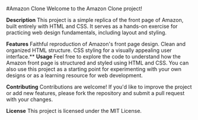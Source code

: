 #Amazon Clone
Welcome to the Amazon Clone project!

**Description**
This project is a simple replica of the front page of Amazon, built entirely with HTML and CSS. It serves as a hands-on exercise for practicing web design fundamentals, including layout and styling.

**Features**
Faithful reproduction of Amazon's front page design.
Clean and organized HTML structure.
CSS styling for a visually appealing user interface.**
**Usage**
Feel free to explore the code to understand how the Amazon front page is structured and styled using HTML and CSS. You can also use this project as a starting point for experimenting with your own designs or as a learning resource for web development.

**Contributing**
Contributions are welcome! If you'd like to improve the project or add new features, please fork the repository and submit a pull request with your changes.

**License**
This project is licensed under the MIT License.
